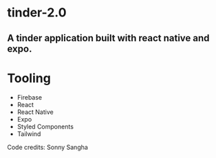 # tinder-2.0

## A tinder application built with react native and expo.

# Tooling

- Firebase
- React
- React Native
- Expo
- Styled Components
- Tailwind

Code credits: Sonny Sangha
